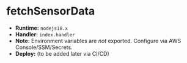 # fetchSensorData

- **Runtime:** `nodejs18.x`
- **Handler:** `index.handler`
- **Note:** Environment variables are *not* exported. Configure via AWS Console/SSM/Secrets.
- **Deploy:** (to be added later via CI/CD)

